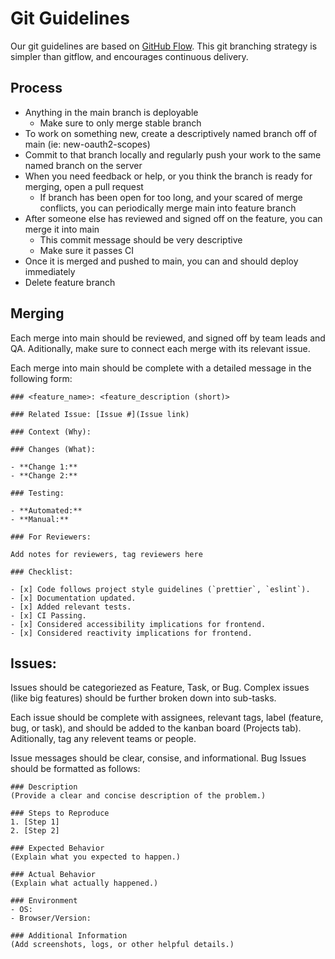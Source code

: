 # Git Guidelines

Our git guidelines are based on [GitHub Flow](https://githubflow.github.io/). This git branching strategy is simpler than gitflow, and encourages continuous delivery.

## Process

- Anything in the main branch is deployable
   - Make sure to only merge stable branch
- To work on something new, create a descriptively named branch off of main (ie: new-oauth2-scopes)
- Commit to that branch locally and regularly push your work to the same named branch on the server
- When you need feedback or help, or you think the branch is ready for merging, open a pull request
   - If branch has been open for too long, and your scared of merge conflicts, you can periodically merge main into feature branch
-  After someone else has reviewed and signed off on the feature, you can merge it into main
   - This commit message should be very descriptive
   - Make sure it passes CI
- Once it is merged and pushed to main, you can and should deploy immediately
- Delete feature branch

## Merging

Each merge into main should be reviewed, and signed off by team leads and QA. Aditionally, make sure to connect each merge with its relevant issue. 

Each merge into main should be complete with a detailed message in the following form: 

```
### <feature_name>: <feature_description (short)>

### Related Issue: [Issue #](Issue link)

### Context (Why):

### Changes (What):

- **Change 1:** 
- **Change 2:** 

### Testing:

- **Automated:**
- **Manual:**

### For Reviewers:

Add notes for reviewers, tag reviewers here

### Checklist:

- [x] Code follows project style guidelines (`prettier`, `eslint`).
- [x] Documentation updated.
- [x] Added relevant tests.
- [x] CI Passing.
- [x] Considered accessibility implications for frontend.
- [x] Considered reactivity implications for frontend.
```

## Issues:

Issues should be categoriezed as Feature, Task, or Bug. Complex issues (like big features) should be further broken down into sub-tasks. 

Each issue should be complete with assignees, relevant tags, label (feature, bug, or task), and should be added to the kanban board (Projects tab). Aditionally, tag any relevent teams or people. 

Issue messages should be clear, consise, and informational. Bug Issues should be formatted as follows:   

```
### Description  
(Provide a clear and concise description of the problem.)  

### Steps to Reproduce  
1. [Step 1]  
2. [Step 2]  

### Expected Behavior  
(Explain what you expected to happen.)  

### Actual Behavior  
(Explain what actually happened.)  

### Environment  
- OS:  
- Browser/Version:  

### Additional Information  
(Add screenshots, logs, or other helpful details.)
```











